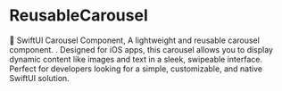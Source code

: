 # ReusableCarousel
🚀 SwiftUI Carousel Component, A lightweight and reusable carousel component. . Designed for iOS apps, this carousel allows you to display dynamic content like images and text in a sleek, swipeable interface. Perfect for developers looking for a simple, customizable, and native SwiftUI solution.

